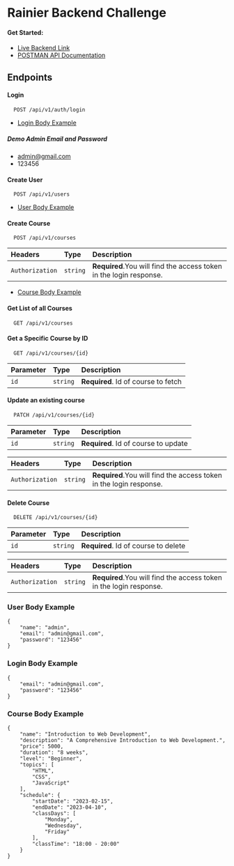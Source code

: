 # Rainier Backend Challenge

#### Get Started:

- [Live Backend Link](https://rainier-server-code.vercel.app)
- [POSTMAN API Documentation](https://documenter.getpostman.com/view/21489763/2s9YkobfY3)

## Endpoints

#### Login

```
  POST /api/v1/auth/login
```

- [Login Body Example](#login-body-example)

##### Demo Admin Email and Password

- admin@gmail.com
- 123456

#### Create User

```
  POST /api/v1/users
```

- [User Body Example](#user-body-example)

#### Create Course

```
  POST /api/v1/courses
```

| Headers         | Type     | Description                                                        |
| :-------------- | :------- | :----------------------------------------------------------------- |
| `Authorization` | `string` | **Required**.You will find the access token in the login response. |

- [Course Body Example](#course-body-example)

#### Get List of all Courses

```
  GET /api/v1/courses
```

#### Get a Specific Course by ID

```
  GET /api/v1/courses/{id}
```

| Parameter | Type     | Description                         |
| :-------- | :------- | :---------------------------------- |
| `id`      | `string` | **Required**. Id of course to fetch |

#### Update an existing course

```
  PATCH /api/v1/courses/{id}
```

| Parameter | Type     | Description                          |
| :-------- | :------- | :----------------------------------- |
| `id`      | `string` | **Required**. Id of course to update |

| Headers         | Type     | Description                                                        |
| :-------------- | :------- | :----------------------------------------------------------------- |
| `Authorization` | `string` | **Required**.You will find the access token in the login response. |

#### Delete Course

```
  DELETE /api/v1/courses/{id}
```

| Parameter | Type     | Description                          |
| :-------- | :------- | :----------------------------------- |
| `id`      | `string` | **Required**. Id of course to delete |

| Headers         | Type     | Description                                                        |
| :-------------- | :------- | :----------------------------------------------------------------- |
| `Authorization` | `string` | **Required**.You will find the access token in the login response. |

### User Body Example

```
{
    "name": "admin",
    "email": "admin@gmail.com",
    "password": "123456"
}
```

### Login Body Example

```
{
    "email": "admin@gmail.com",
    "password": "123456"
}
```

### Course Body Example

```
{
    "name": "Introduction to Web Development",
    "description": "A Comprehensive Introduction to Web Development.",
    "price": 5000,
    "duration": "8 weeks",
    "level": "Beginner",
    "topics": [
        "HTML",
        "CSS",
        "JavaScript"
    ],
    "schedule": {
        "startDate": "2023-02-15",
        "endDate": "2023-04-10",
        "classDays": [
            "Monday",
            "Wednesday",
            "Friday"
        ],
        "classTime": "18:00 - 20:00"
    }
}
```
